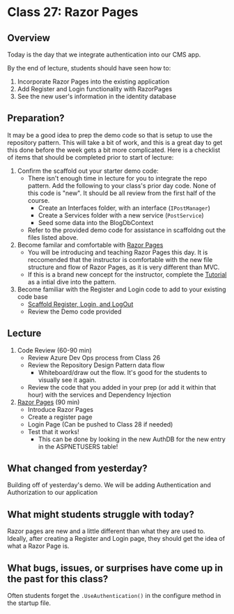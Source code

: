 # Class 27: Razor Pages

## Overview
Today is the day that we integrate authentication into our CMS app. 

By the end of lecture, students should have seen how to:
1. Incorporate Razor Pages into the existing application
2. Add Register and Login functionality with RazorPages
3. See the new user's information in the identity database


## Preparation?

It may be a good idea to prep the demo code so that is setup to use the repository pattern. This will take a bit of work, and this is a great day to get this done before the week gets a bit more complicated. Here is a checklist of items that should be completed prior to start of lecture:
1. Confirm the scaffold out your starter demo code:
     - There isn't enough time in lecture for you to integrate the repo pattern. Add the following to your class's prior day code. None of this code is "new". It should be all review from the first half of the course.  
        - Create an Interfaces folder, with an interface (`IPostManager`)
        - Create a Services folder with a new service (`PostService`)
        - Seed some data into the BlogDbContext
     - Refer to the provided demo code for assistance in scaffoldng out the files listed above. 
1. Become familar and comfortable with [Razor Pages](https://docs.microsoft.com/en-us/aspnet/core/razor-pages/?view=aspnetcore-2.2&tabs=visual-studio)
    - You will be introducing and teaching Razor Pages this day. It is reccomended that the instructor is comfortable with the new file structure and flow of Razor Pages, as it is very different than MVC. 
    - If this is a brand new concept for the instructor, complete the [Tutorial](https://docs.microsoft.com/en-us/aspnet/core/tutorials/razor-pages/?view=aspnetcore-2.2) as a intial dive into the pattern.  
1. Become familiar with the Register and Login code to add to your existing code base
   - [Scaffold Register, Login, and LogOut](https://docs.microsoft.com/en-us/aspnet/core/security/authentication/identity?view=aspnetcore-2.2&tabs=visual-studio#examine-register)
   - Review the Demo code provided
   
## Lecture
1. Code Review (60-90 min)
   - Review Azure Dev Ops process from Class 26
   - Review the Repository Design Pattern data flow
     - Whiteboard/draw out the flow. It's good for the students to visually see it again.
   - Review the code that you added in your prep (or add it within that hour) with the services and Dependency Injection 
1. [Razor Pages](./RazorPages.md) (90 min)
   - Introduce Razor Pages
   - Create a register page
   - Login Page (Can be pushed to Class 28 if needed)
   - Test that it works!
     - This can be done by looking in the new AuthDB for the new entry in the ASPNETUSERS table!

## What changed from yesterday? 
Building off of yesterday's demo. We will be adding Authentication and Authorization
to our application

## What might students struggle with today?  
Razor pages are new and a little different than what they are used to. Ideally, after creating a Register and Login page, they should get the idea of what a Razor Page is. 

## What bugs, issues, or surprises have come up in the past for this class?
Often students forget the `.UseAuthentication()` in the configure method in the startup file.